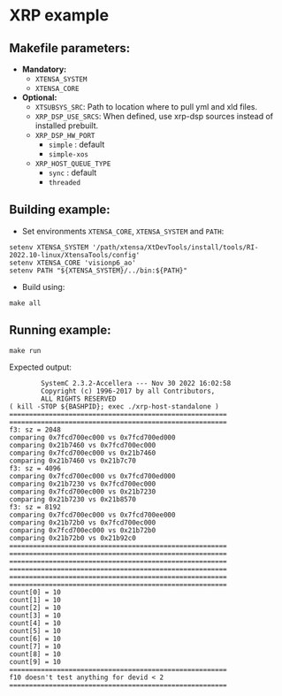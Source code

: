 # XRP example

## Makefile parameters:

- **Mandatory:**
    - `XTENSA_SYSTEM`
    - `XTENSA_CORE`
- **Optional:**
    - `XTSUBSYS_SRC`: Path to location where to pull yml and xld files.
    - `XRP_DSP_USE_SRCS`: When defined, use xrp-dsp sources instead of installed prebuilt.
    - `XRP_DSP_HW_PORT`
        - `simple` : default
        - `simple-xos`
    - `XRP_HOST_QUEUE_TYPE`
        - `sync` : default
        - `threaded`

## Building example:

- Set environments `XTENSA_CORE`, `XTENSA_SYSTEM` and `PATH`:
```
setenv XTENSA_SYSTEM '/path/xtensa/XtDevTools/install/tools/RI-2022.10-linux/XtensaTools/config'
setenv XTENSA_CORE 'visionp6_ao'
setenv PATH "${XTENSA_SYSTEM}/../bin:${PATH}"
```

- Build using:
```
make all
```

## Running example:

```
make run
```
Expected output:
```
        SystemC 2.3.2-Accellera --- Nov 30 2022 16:02:58
        Copyright (c) 1996-2017 by all Contributors,
        ALL RIGHTS RESERVED
( kill -STOP ${BASHPID}; exec ./xrp-host-standalone )
=======================================================
=======================================================
f3: sz = 2048
comparing 0x7fcd700ec000 vs 0x7fcd700ed000
comparing 0x21b7460 vs 0x7fcd700ec000
comparing 0x7fcd700ec000 vs 0x21b7460
comparing 0x21b7460 vs 0x21b7c70
f3: sz = 4096
comparing 0x7fcd700ec000 vs 0x7fcd700ed000
comparing 0x21b7230 vs 0x7fcd700ec000
comparing 0x7fcd700ec000 vs 0x21b7230
comparing 0x21b7230 vs 0x21b8570
f3: sz = 8192
comparing 0x7fcd700ec000 vs 0x7fcd700ee000
comparing 0x21b72b0 vs 0x7fcd700ec000
comparing 0x7fcd700ec000 vs 0x21b72b0
comparing 0x21b72b0 vs 0x21b92c0
=======================================================
=======================================================
=======================================================
=======================================================
=======================================================
=======================================================
count[0] = 10
count[1] = 10
count[2] = 10
count[3] = 10
count[4] = 10
count[5] = 10
count[6] = 10
count[7] = 10
count[8] = 10
count[9] = 10
=======================================================
f10 doesn't test anything for devid < 2
=======================================================
```
